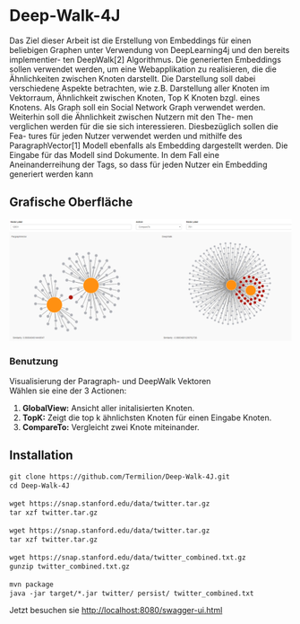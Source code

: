 # Deep-Walk-4J

Das Ziel dieser Arbeit ist die Erstellung von Embeddings für einen beliebigen
Graphen unter Verwendung von DeepLearning4j und den bereits implementier-
ten DeepWalk[2] Algorithmus. Die generierten Embeddings sollen verwendet
werden, um eine Webapplikation zu realisieren, die die Ähnlichkeiten zwischen
Knoten darstellt. Die Darstellung soll dabei verschiedene Aspekte betrachten,
wie z.B. Darstellung aller Knoten im Vektorraum, Ähnlichkeit zwischen Knoten,
Top K Knoten bzgl. eines Knotens. Als Graph soll ein Social Network Graph
verwendet werden. Weiterhin soll die Ähnlichkeit zwischen Nutzern mit den The-
men verglichen werden für die sie sich interessieren. Diesbezüglich sollen die Fea-
tures für jeden Nutzer verwendet werden und mithilfe des ParagraphVector[1]
Modell ebenfalls als Embedding dargestellt werden. Die Eingabe für das Modell
sind Dokumente. In dem Fall eine Aneinanderreihung der Tags, so dass für jeden
Nutzer ein Embedding generiert werden kann

## Grafische Oberfläche

![alt text](https://raw.githubusercontent.com/Termilion/Deep-Walk-4J/master/Gui.PNG)

### Benutzung

Visualisierung der Paragraph- und DeepWalk Vektoren  
Wählen sie eine der 3 Actionen:  

1. **GlobalView:** Ansicht aller initalisierten Knoten.  
2. **TopK:** Zeigt die top k ähnlichsten Knoten für einen Eingabe Knoten.  
3. **CompareTo:** Vergleicht zwei Knote miteinander.  

## Installation

```
git clone https://github.com/Termilion/Deep-Walk-4J.git
cd Deep-Walk-4J

wget https://snap.stanford.edu/data/twitter.tar.gz
tar xzf twitter.tar.gz

wget https://snap.stanford.edu/data/twitter.tar.gz
tar xzf twitter.tar.gz

wget https://snap.stanford.edu/data/twitter_combined.txt.gz
gunzip twitter_combined.txt.gz

mvn package
java -jar target/*.jar twitter/ persist/ twitter_combined.txt

```

Jetzt besuchen sie [http://localhost:8080/swagger-ui.html](http://localhost:8080/)
